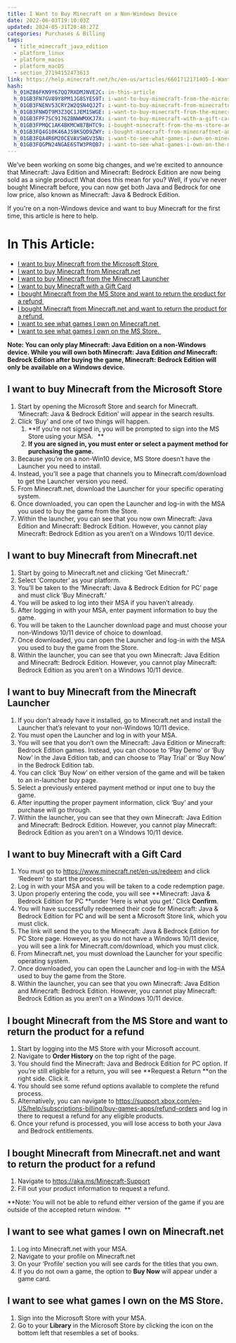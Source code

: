 ```yaml
---
title: I Want to Buy Minecraft on a Non-Windows Device
date: 2022-06-03T19:10:03Z
updated: 2024-05-31T20:48:27Z
categories: Purchases & Billing
tags:
  - title_minecraft_java_edition
  - platform_linux
  - platform_macos
  - platform_macOS
  - section_27194152473613
link: https://help.minecraft.net/hc/en-us/articles/6661712171405-I-Want-to-Buy-Minecraft-on-a-Non-Windows-Device
hash:
  h_01HZ86FKN9Y67QQ7RXDMJNVE2C: in-this-article
  h_01GB3FN7GV89Y8PM1JG8SYES9T: i-want-to-buy-minecraft-from-the-microsoft-store
  h_01GB3FNENV53CRY2W2QSN4QJ2T: i-want-to-buy-minecraft-from-minecraftnet
  h_01GB3FNWDT9M3Z3QC1JEM1SWGE: i-want-to-buy-minecraft-from-the-minecraft-launcher
  h_01GB3FPF7SC91762BNWWMXKJ7X: i-want-to-buy-minecraft-with-a-gift-card
  h_01GB3FPMQC1AK4BKMCW87BHTC9: i-bought-minecraft-from-the-ms-store-and-want-to-return-the-product-for-a-refund
  h_01GB3FQ4G10K46AJS9KSQD9ZWY: i-bought-minecraft-from-minecraftnet-and-want-to-return-the-product-for-a-refund
  h_01GB3FQA4R6M20CEVAVSWGV3SN: i-want-to-see-what-games-i-own-on-minecraftnet
  h_01GB3FQGPN24NGAE6STW3PRQB7: i-want-to-see-what-games-i-own-on-the-ms-store
---
```


We’ve been working on some big changes, and we’re excited to announce that Minecraft: Java Edition and Minecraft: Bedrock Edition are now being sold as a single product! What does this mean for you? Well, if you’ve never bought Minecraft before, you can now get both Java and Bedrock for one low price, also known as Minecraft: Java & Bedrock Edition.

If you're on a non-Windows device and want to buy Minecraft for the first time, this article is here to help. 

# In This Article:

- [I want to buy Minecraft from the Microsoft Store ](#i-want-to-buy-minecraft-from-the-microsoft-store)
- [I want to buy Minecraft from Minecraft.net](#i-want-to-buy-minecraft-from-minecraftnet)
- [I want to buy Minecraft from the Minecraft Launcher](#i-want-to-buy-minecraft-from-the-minecraft-launcher)
- [I want to buy Minecraft with a Gift Card](#i-want-to-buy-minecraft-with-a-gift-card)
- [I bought Minecraft from the MS Store and want to return the product for a refund ](#i-bought-minecraft-from-the-ms-store-and-want-to-return-the-product-for-a-refund)
- [I bought Minecraft from Minecraft.net and want to return the product for a refund ](#i-bought-minecraft-from-minecraftnet-and-want-to-return-the-product-for-a-refund)
- [I want to see what games I own on Minecraft.net ](#i-want-to-see-what-games-i-own-on-minecraftnet)
- [I want to see what games I own on the MS Store. ](#i-want-to-see-what-games-i-own-on-the-ms-store)

**Note: You can only play Minecraft: Java Edition on a non-Windows device. While you will own both Minecraft: Java Edition *and* Minecraft: Bedrock Edition after buying the game, Minecraft: Bedrock Edition will only be available on a Windows device.**

## I want to buy Minecraft from the Microsoft Store 

1.  Start by opening the Microsoft Store and search for Minecraft. ‘Minecraft: Java & Bedrock Edition’ will appear in the search results.
2.  Click ‘Buy’ and one of two things will happen. 
    1.  **If you’re not signed in, you will be prompted to sign into the MS Store using your MSA.   **
    2.  **If you are signed in, you must enter or select a payment method for purchasing the game.**
3.  Because you’re on a non-Win10 device, MS Store doesn’t have the Launcher you need to install. 
4.  Instead, you’ll see a page that channels you to Minecraft.com/download to get the Launcher version you need. 
5.  From Minecraft.net, download the Launcher for your specific operating system.
6.  Once downloaded, you can open the Launcher and log-in with the MSA you used to buy the game from the Store. 
7.  Within the launcher, you can see that you now own Minecraft: Java Edition and Minecraft: Bedrock Edition. However, you cannot play Minecraft: Bedrock Edition as you aren’t on a Windows 10/11 device. 

## I want to buy Minecraft from Minecraft.net

1.  Start by going to Minecraft.net and clicking ‘Get Minecraft.’
2.  Select ‘Computer’ as your platform. 
3.  You’ll be taken to the ‘Minecraft: Java & Bedrock Edition for PC’ page and must click ‘Buy Minecraft.’
4.  You will be asked to log into their MSA if you haven’t already. 
5.  After logging in with your MSA, enter payment information to buy the game.  
6.  You will be taken to the Launcher download page and must choose your non-Windows 10/11 device of choice to download. 
7.  Once downloaded, you can open the Launcher and log-in with the MSA you used to buy the game from the Store.
8.   Within the launcher, you can see that you own Minecraft: Java Edition and Minecraft: Bedrock Edition. However, you cannot play Minecraft: Bedrock Edition as you aren’t on a Windows 10/11 device.

## I want to buy Minecraft from the Minecraft Launcher

1.  If you don’t already have it installed, go to Minecraft.net and install the Launcher that’s relevant to your non-Windows 10/11 device.
2.  You must open the Launcher and log in with your MSA. 
3.  You will see that you don’t own the Minecraft: Java Edition or Minecraft: Bedrock Edition games. Instead, you can choose to ‘Play Demo’ or ‘Buy Now’ in the Java Edition tab, and can choose to ‘Play Trial’ or ‘Buy Now’ in the Bedrock Edition tab.  
4.  You can click ‘Buy Now’ on either version of the game and will be taken to an in-launcher buy page.
5.  Select a previously entered payment method or input one to buy the game.  
6.  After inputting the proper payment information, click ‘Buy’ and your purchase will go through. 
7.  Within the launcher, you can see that they own Minecraft: Java Edition and Minecraft: Bedrock Edition. However, you cannot play Minecraft: Bedrock Edition as you aren’t on a Windows 10/11 device. 

## I want to buy Minecraft with a Gift Card

1.  You must go to <https://www.minecraft.net/en-us/redeem> and click ‘Redeem’ to start the process.
2.  Log in with your MSA and you will be taken to a code redemption page.
3.  Upon properly entering the code, you will see **Minecraft: Java & Bedrock Edition for PC **under ‘Here is what you get.’ Click **Confirm**. 
4.  You will have successfully redeemed their code for Minecraft: Java & Bedrock Edition for PC and will be sent a Microsoft Store link, which you must click. 
5.  The link will send the you to the Minecraft: Java & Bedrock Edition for PC Store page. However, as you do not have a Windows 10/11 device, you will see a link for Minecraft.com/download, which you must click.
6.  From Minecraft.net, you must download the Launcher for your specific operating system.
7.  Once downloaded, you can open the Launcher and log-in with the MSA used to buy the game from the Store. 
8.  Within the launcher, you can see that you own Minecraft: Java Edition and Minecraft: Bedrock Edition. However, you cannot play Minecraft: Bedrock Edition as you aren’t on a Windows 10/11 device. 

## I bought Minecraft from the MS Store and want to return the product for a refund 

1.  Start by logging into the MS Store with your Microsoft account. 
2.  Navigate to **Order History** on the top right of the page.
3.  You should find the Minecraft: Java and Bedrock Edition for PC option. If you’re still eligible for a return, you will see **Request a Return **on the right side. Click it. 
4.  You should see some refund options available to complete the refund process. 
5.  Alternatively, you can navigate to <https://support.xbox.com/en-US/help/subscriptions-billing/buy-games-apps/refund-orders> and log in there to request a refund for any eligible products. 
6.  Once your refund is processed, you will lose access to both your Java and Bedrock entitlements. 

## I bought Minecraft from Minecraft.net and want to return the product for a refund 

1.  Navigate to <https://aka.ms/Minecraft-Support> 
2.  Fill out your product information to request a refund. 

**Note: You will not be able to refund either version of the game if you are outside of the accepted return window.  **

## I want to see what games I own on Minecraft.net 

1.  Log into Minecraft.net with your MSA. 
2.  Navigate to your profile on Minecraft.net
3.  On your ‘Profile’ section you will see cards for the titles that you own.
4.  If you do not own a game, the option to **Buy Now** will appear under a game card. 

## I want to see what games I own on the MS Store. 

1.  Sign into the Microsoft Store with your MSA. 
2.  Go to your **Library** in the Microsoft Store by clicking the icon on the bottom left that resembles a set of books.

